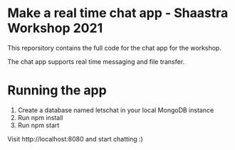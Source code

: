 # Make a real time chat app - Shaastra Workshop 2021

This reporsitory contains the full code for the chat app for the workshop.

The chat app supports real time messaging and file transfer.

# Running the app
1. Create a database named letschat in your local MongoDB instance
2. Run npm install 
3. Run npm start

Visit http://localhost:8080 and start chatting :)
